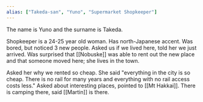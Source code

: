 ```yaml
---
alias: ["Takeda-san", "Yuno", "Supermarket Shopkeeper"]
---
```

The name is Yuno and the surname is Takeda.

Shopkeeper is a 24-25 year old woman. Has north-Japanese accent. Was bored, but noticed 3 new people. Asked us if we lived here, told her we just arrived.
Was surprised that [[Nobuske]] was able to rent out the new place and that someone moved here; she lives in the town.

Asked her why we rented so cheap. She said "everything in the city is so cheap. There is no rail for many years and everything with no rail access costs less."
Asked about interesting places, pointed to [[Mt Hakkai]]. There is camping there, said [[Martin]] is there.

